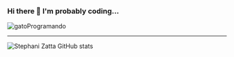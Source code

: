 ### Hi there 👋 I'm probably coding...
![gatoProgramando](https://user-images.githubusercontent.com/64806920/128064241-93286178-fc1d-4357-9268-337a21e935d4.gif)
<hr>

![Stephani Zatta GitHub stats](https://github-readme-stats.vercel.app/api?username=stephanizatta&show_icons=true&theme=cobalt)

